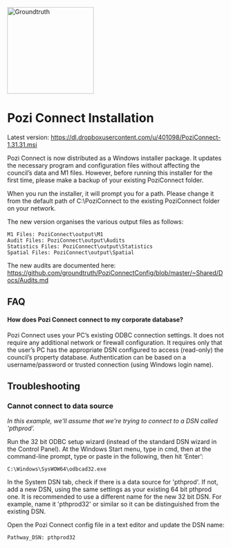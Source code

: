 <img src="http://i.imgur.com/TLMFPUa.png" alt="Groundtruth" width="200">

# Pozi Connect Installation

Latest version:
https://dl.dropboxusercontent.com/u/401098/PoziConnect-1.31.31.msi

Pozi Connect is now distributed as a Windows installer package. It updates the necessary program and configuration files without affecting the council’s data and M1 files. However, before running this installer for the first time, please make a backup of your existing PoziConnect folder.

When you run the installer, it will prompt you for a path. Please change it from the default path of C:\PoziConnect to the existing PoziConnect folder on your network.

The new version organises the various output files as follows:

```
M1 Files: PoziConnect\output\M1
Audit Files: PoziConnect\output\Audits
Statistics Files: PoziConnect\output\Statistics
Spatial Files: PoziConnect\output\Spatial
```

The new audits are documented here:
https://github.com/groundtruth/PoziConnectConfig/blob/master/~Shared/Docs/Audits.md

## FAQ

#### How does Pozi Connect connect to my corporate database?

Pozi Connect uses your PC’s existing ODBC connection settings. It does not require any additional network or firewall configuration. It requires only that the user’s PC has the appropriate DSN configured to access (read-only) the council’s property database. Authentication can be based on a username/password or trusted connection (using Windows login name).

## Troubleshooting

### Cannot connect to data source

*In this example, we'll assume that we're trying to connect to a DSN called 'pthprod'.*

Run the 32 bit ODBC setup wizard (instead of the standard DSN wizard in the Control Panel). At the Windows Start menu, type in cmd, then at the command-line prompt, type or paste in the following, then hit ‘Enter’:

`C:\Windows\SysWOW64\odbcad32.exe`

In the System DSN tab, check if there is a data source for 'pthprod'. If not, add a new DSN, using the same settings as your existing 64 bit pthprod one. It is recommended to use a different name for the new 32 bit DSN. For example, name it 'pthprod32' or similar so it can be distinguished from the existing DSN.

Open the Pozi Connect config file in a text editor and update the DSN name:

```
Pathway_DSN: pthprod32
```

